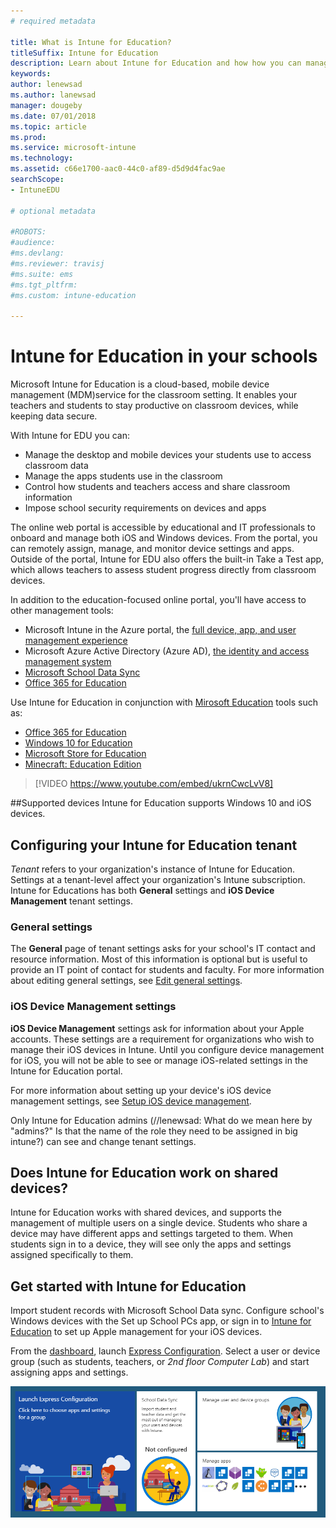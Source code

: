```yaml
---
# required metadata

title: What is Intune for Education?
titleSuffix: Intune for Education
description: Learn about Intune for Education and how how you can manage iOS and Windows devices in an educational environment.
keywords:
author: lenewsad
ms.author: lanewsad
manager: dougeby
ms.date: 07/01/2018
ms.topic: article
ms.prod:
ms.service: microsoft-intune
ms.technology:
ms.assetid: c66e1700-aac0-44c0-af89-d5d9d4fac9ae
searchScope:
- IntuneEDU

# optional metadata

#ROBOTS:
#audience:
#ms.devlang:
#ms.reviewer: travisj
#ms.suite: ems
#ms.tgt_pltfrm:
#ms.custom: intune-education

---
```


# Intune for Education in your schools

Microsoft Intune for Education is a cloud-based, mobile device management (MDM)service for the classroom setting. It enables your teachers and students to stay productive on classroom devices, while keeping data secure. 

With Intune for EDU you can:
* Manage the desktop and mobile devices your students use to access classroom data
* Manage the apps students use in the classroom
* Control how students and teachers access and share classroom information
* Impose school security requirements on devices and apps

The online web portal is accessible by educational and IT professionals to onboard and manage both iOS and Windows devices. From the portal, you can remotely assign, manage, and monitor device settings and apps. Outside of the portal, Intune for EDU also offers the built-in Take a Test app, which allows teachers to assess student progress directly from classroom devices. 

In addition to the education-focused online portal, you'll have access to other management tools:
* Microsoft Intune in the Azure portal, the [full device, app, and user management experience](https://docs.microsoft.com/intune/understand-explore/introduction-to-microsoft-intune)
* Microsoft Azure Active Directory (Azure AD), [the identity and access management system](https://docs.microsoft.com/azure/active-directory/active-directory-administer)
* [Microsoft School Data Sync](https://sds.microsoft.com)
* [Office 365 for  Education](https://support.office.com/article/Get-started-with-Office-365-Education-AB02ABE5-A1EE-458C-B749-5B44416CCF14)

Use Intune for Education in conjunction with [Mirosoft Education](https://docs.microsoft.com/education/#pivot=itpro) tools such as:

- [Office 365 for Education](https://support.office.com/article/Set-up-Office-365-for-business-6a3a29a0-e616-4713-99d1-15eda62d04fa)
- [Windows 10 for Education](https://docs.microsoft.com/education/windows)
- [Microsoft Store for Education](https://docs.microsoft.com/microsoft-store/index?toc=/microsoft-store/education/toc.json)
- [Minecraft: Education Edition](https://docs.microsoft.com/education/windows/school-get-minecraft)

> [!VIDEO https://www.youtube.com/embed/ukrnCwcLvV8]

##Supported devices
Intune for Education supports Windows 10 and iOS devices. 

## Configuring your Intune for Education tenant
*Tenant* refers to your organization's instance of Intune for Education. Settings at a tenant-level affect your organization's Intune subscription. Intune for Educations has both **General** settings and **iOS Device Management** tenant settings. 

### General settings
The **General** page of tenant settings asks for your school's IT contact and resource information. Most of this information is optional but is useful to provide an IT point of contact for students and faculty.  For more information about editing general settings, see [Edit general settings](edu-tenant-general-settings.md). 

### iOS Device Management settings
**iOS Device Management** settings ask for information about your Apple accounts.  These settings are a requirement for organizations who wish to manage their iOS devices in Intune. Until you configure device management for iOS, you will not be able to see or manage iOS-related settings in the Intune for Education portal.

For more information about setting up your device's iOS device management settings, see [Setup iOS device management](setup-ios-device-management.md).

Only Intune for Education admins (//lenewsad: What do we mean here by "admins?" Is that the name of the role they need to be assigned in big intune?) can see and change tenant settings.

## Does Intune for Education work on shared devices?
Intune for Education works with shared devices, and supports the management of multiple users on a single device. Students who share a device may have different apps and settings targeted to them. When students sign in to a device, they will see only the apps and settings assigned specifically to them.

## Get started with Intune for Education
Import student records with Microsoft School Data sync. Configure school's Windows devices with the Set up School PCs app, or sign in to [Intune for Education](https://intuneeducation.portal.azure.com) to set up Apple management for your iOS devices.

From the [dashboard](how-do-i-customize-my-dashboard.md), launch [Express Configuration](what-is-express-configuration.md). Select a user or device group (such as students, teachers, or _2nd floor Computer Lab_) and start assigning apps and settings.

![A screenshot of the landing page once logged in to Intune for Education.](./media/dashboard-001-landing-page.png)
